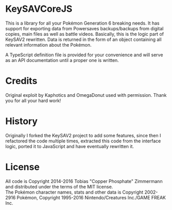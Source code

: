 # KeySAVCoreJS

This is a library for all your Pokémon Generation 6 breaking needs. It has support for exporting data from Powersaves backups/backups from digital copies, main files as well as battle videos.
Basically, this is the logic part of KeySAV2 rewritten. Data is returned in the form of an object containing all relevant information about the Pokémon.

A TypeScript definition file is provided for your convenience and will serve as an API documentation until a proper one is written.

# Credits

Original exploit by Kaphotics and OmegaDonut used with permission. Thank you for all your hard work!

# History

Originally I forked the KeySAV2 project to add some features, since then I refactored the code multiple times, extracted this code from the interface logic, ported it to JavaScript and have eventually rewritten it.

# License

All code is Copyright 2014-2016 Tobias "Copper Phosphate" Zimmermann and distributed under the terms of the MIT license.  
The Pokémon character names, stats and other data is Copyright 2002-2916 Pokémon, Copyright 1995-2016 Nintendo/Creatures Inc./GAME FREAK Inc.
